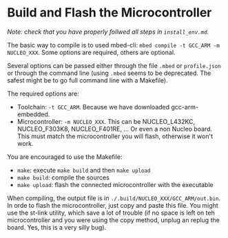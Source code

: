
# Build and Flash the Microcontroller

*Note: check that you have properly follwed all steps in `install_env.md`.*

The basic way to compile is to used mbed-cli: `mbed compile -t GCC_ARM -m NUCLEO_XXX`. Some options are required, others are optional.

Several options can be passed either through the file `.mbed` or `profile.json` or through the command line (using `.mbed` seems to be deprecated. The safest might be to go full command line with a Makefile).

The required options are:
* Toolchain: `-t GCC_ARM`. Because we have downloaded gcc-arm-embedded.
* Microcontroller: `-m NUCLEO_XXX`. This can be NUCLEO_L432KC, NUCLEO_F303K8, NUCLEO_F401RE, ... Or even a non Nucleo board. This must match the microcontroller you will flash, otherwise it won't work.

You are encouraged to use the Makefile:
* `make`: execute `make build` and then `make upload`
* `make build`: compile the sources
* `make upload`: flash the connected microcontroller with the executable

When compiling, the output file is in `./.build/NUCLEO_XXX/GCC_ARM/out.bin`. In orde to flash the microcontroller, just copy and paste this file. You might use the st-link utility, which save a lot of trouble (if no space is left on teh microcontroller and you were using the copy method, unplug an replug the board. Yes, this is a very silly bug).
